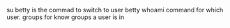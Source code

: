 su betty is the commad to switch to user betty
whoami command for which user. groups for know groups a user is in
